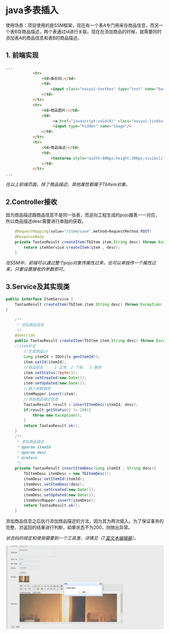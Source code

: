 # java多表插入   

使用场景：项目使用的是SSM框架，现在有一个表A专门用来存商品信息，而另一个表B存商品描述，两个表通过id进行关联。现在在添加商品的时候，就需要同时添加表A的商品信息和表B的商品描述。

## 1. 前端实现    

```html
...
			<tr>
	            <td>条形码:</td>
	            <td>
	                <input class="easyui-textbox" type="text" name="barcode" data-options="validType:'length[1,30]'" />
	            </td>
	        </tr>
	        <tr>
	            <td>商品图片:</td>
	            <td>
	            	 <a href="javascript:void(0)" class="easyui-linkbutton picFileUpload">上传图片</a>
	                 <input type="hidden" name="image"/>
	            </td>
	        </tr>
	        <tr>
	            <td>商品描述:</td>
	            <td>
	                <textarea style="width:800px;height:300px;visibility:hidden;" name="desc"></textarea>
	            </td>
	        </tr>
...
```

_在以上前端页面，除了商品描述，其他属性都属于TbItem对象。_   

## 2.Controller接收   

因为商品描述跟商品信息不是同一张表，而逆向工程生成的pojo跟表一一对应，所以商品描述desc需要进行单独的获取。

```java
	@RequestMapping(value="/item/save",method=RequestMethod.POST)
	@ResponseBody
	private TaotaoResult createItem(TbItem item,String desc) throws Exception{
		return itemService.createItem(item , desc);
	}
```

_在SSM中，前端可以通过整个pojo对象传属性过来，也可以单独传一个属性过来。只要设置接收的参数即可。_

## 3.Service及其实现类    

```java
public interface ItemService {
	TaotaoResult createItem(TbItem item,String desc) throws Exception;
}

```

```java
	/**
	 * 添加商品信息
	 */
	@Override
	public TaotaoResult createItem(TbItem item,String desc) throws Exception{
	//item补全   
		//生成商品id
		Long itemId = IDUtils.genItemId();
		item.setId(itemId);
		//商品状态     1-正常  2-下架   3-删除
		item.setStatus((byte)1);
		item.setCreated(new Date());
		item.setUpdated(new Date());
		//插入到数据库
		itemMapper.insert(item);
		//添加商品描述信息
		TaotaoResult result = insertItemDesc(itemId, desc);
		if(result.getStatus() != 200){
			throw new Exception();
		}
		return TaotaoResult.ok();
	}
	/**
	 * 添加商品描述
	 * @param itemId
	 * @param desc
	 * @return
	 */
	private TaotaoResult insertItemDesc(Long itemId , String desc){
		TbItemDesc itemDesc = new TbItemDesc();
		itemDesc.setItemId(itemId);
		itemDesc.setItemDesc(desc);
		itemDesc.setCreated(new Date());
		itemDesc.setUpdated(new Date());
		itemDescMapper.insert(itemDesc);
		return TaotaoResult.ok();
	}
```

添加商品信息之后执行添加商品描述的方法，因为其为两次插入。为了保证事务的完整，对返回的结果进行判断，如果状态不为200，则抛出异常。

_状态码的规定和使用需要到一个工具类，详情见（7.[富文本编辑器](RichTextEditor.md)）。_

![](../img/p15.png)  
